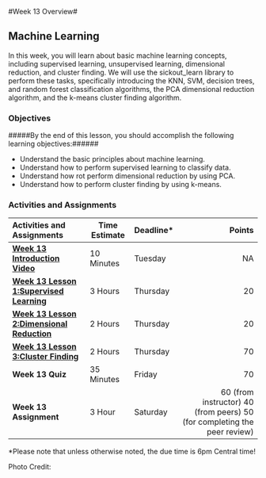 #Week 13 Overview#
## Machine Learning ##

In this week, you will learn about basic machine learning concepts, including supervised learning, unsupervised learning, dimensional reduction, and cluster finding. We will use the sickout_learn library to perform these tasks, specifically introducing the KNN, SVM, decision trees, and random forest classification algorithms, the PCA dimensional reduction algorithm, and the k-means cluster finding algorithm. 

### Objectives ###

#####By the end of this lesson, you should accomplish the following learning objectives:######

- Understand the basic principles about machine learning.
- Understand how to perform supervised learning to classify data.
- Understand how rot perform dimensional reduction by using PCA.
- Understand how to perform cluster finding by using k-means.

### Activities and Assignments ###

|Activities and Assignments | Time Estimate | Deadline* | Points|
|:------| -----|-------|----------:|
|**[Week 13 Introduction Video](https://mediaspace.illinois.edu/media/Week+Thirteen.mp4/0_7wlk1w5v)**|10 Minutes|Tuesday|NA|
|**[Week 13 Lesson 1:Supervised Learning](lesson1.md)**| 3 Hours |Thursday| 20|
|**[Week 13 Lesson 2:Dimensional Reduction](lesson2.md)**| 2 Hours | Thursday | 20 |
|**[Week 13 Lesson 3:Cluster Finding](lesson3.md)**| 2 Hours | Thursday| 70 |
|**Week 13 Quiz**| 35 Minutes | Friday | 70|
|**Week 13 Assignment**| 3 Hour | Saturday | 60 (from instructor) 40 (from peers) 50 (for completing the peer review) | 

*Please note that unless otherwise noted, the due time is 6pm Central time!

Photo Credit: